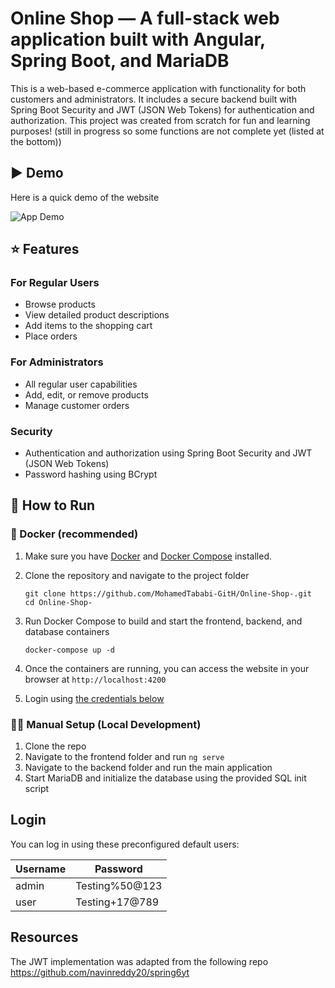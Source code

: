 # Online Shop — A full-stack web application built with Angular, Spring Boot, and MariaDB

This is a web-based e-commerce application with functionality for both customers and administrators. It includes a secure backend built with Spring Boot Security and JWT (JSON Web Tokens) for authentication and authorization. This project was created from scratch for fun and learning purposes! (still in progress so some functions are not complete yet (listed at the bottom))

## ▶️ Demo
Here is a quick demo of the website 

![App Demo](demo.gif)


## ⭐ Features

### For Regular Users
- Browse products
- View detailed product descriptions
- Add items to the shopping cart
- Place orders

### For Administrators
- All regular user capabilities
- Add, edit, or remove products
- Manage customer orders

### Security
- Authentication and authorization using Spring Boot Security and JWT (JSON Web Tokens)
- Password hashing using BCrypt 


## 🚀 How to Run


### 🐳 Docker (recommended)
1. Make sure you have [Docker](https://www.docker.com/get-started) and [Docker Compose](https://docs.docker.com/compose/install/) installed.

2. Clone the repository and navigate to the project folder

    ```
    git clone https://github.com/MohamedTababi-GitH/Online-Shop-.git
    cd Online-Shop-
3. Run Docker Compose to build and start the frontend, backend, and database containers
     ```
     docker-compose up -d 
4. Once the containers are running, you can access the website in your browser at `http://localhost:4200`
5. Login using [the credentials below](#login)


### 🧑‍💻 Manual Setup (Local Development)

1. Clone the repo  
2. Navigate to the frontend folder and run `ng serve`  
3. Navigate to the backend folder and run the main application 
4. Start MariaDB and initialize the database using the provided SQL init script  


## Login

You can log in using these preconfigured default users:

| Username | Password   |
|---|---|
| admin| Testing%50@123 |
| user | Testing+17@789 |


## Resources 

The JWT implementation was adapted from the following repo https://github.com/navinreddy20/spring6yt
